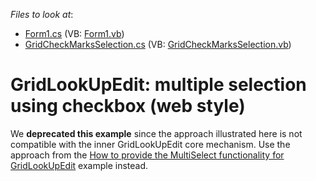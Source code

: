 <!-- default file list -->
*Files to look at*:

* [Form1.cs](./CS/GridLookUpEditCBMultipleSelection/Form1.cs) (VB: [Form1.vb](./VB/GridLookUpEditCBMultipleSelection/Form1.vb))
* [GridCheckMarksSelection.cs](./CS/GridLookUpEditCBMultipleSelection/GridCheckMarksSelection.cs) (VB: [GridCheckMarksSelection.vb](./VB/GridLookUpEditCBMultipleSelection/GridCheckMarksSelection.vb))
<!-- default file list end -->
# GridLookUpEdit: multiple selection using checkbox (web style)

We <strong>deprecated this example</strong> since the approach illustrated here is not compatible with the inner GridLookUpEdit core mechanism. Use the approach from the <a href="https://github.com/DevExpress-Examples/how-to-provide-the-multiselect-functionality-for-gridlookupedit-t191038">How to provide the MultiSelect functionality for GridLookUpEdit</a> example instead.






